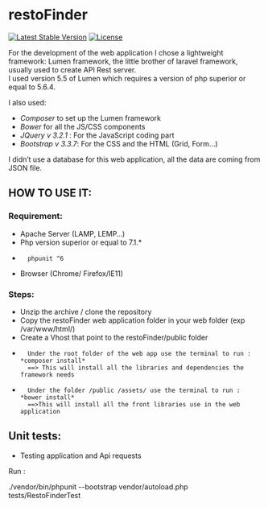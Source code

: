 # restoFinder
 
[![Latest Stable Version](https://poser.pugx.org/laravel/lumen-framework/v/stable.svg)](https://packagist.org/packages/laravel/lumen-framework)
[![License](https://poser.pugx.org/laravel/lumen-framework/license.svg)](https://packagist.org/packages/laravel/lumen-framework)

For the development of the web application I chose a lightweight framework: 
Lumen framework, the little brother of laravel framework, usually used to create API Rest server.   
I used version 5.5 of Lumen which requires a version of php superior or equal to 5.6.4.  

I also used:    
-	*Composer* to set up the Lumen framework  
-	*Bower* for all the JS/CSS components 
-	*JQuery v 3.2.1* : For the JavaScript coding part     
-	*Bootstrap v 3.3.7*: For the CSS and the HTML (Grid, Form…)   

I didn’t use a database for this web application, all the data are coming from JSON file.    

## HOW TO USE IT:  

### Requirement:    
-	Apache Server (LAMP, LEMP…)     
-	Php version superior or equal to 7.1.* 
-       phpunit ^6      
-	Browser (Chrome/ Firefox/IE11)  
### Steps:  
-	Unzip the archive / clone the repository    
-	Copy the restoFinder web application folder in your web folder (exp /var/www/html/)     
-	Create a Vhost that point to the restoFinder/public folder      
-       Under the root folder of the web app use the terminal to run : *composer install*   
        ==> This will install all the libraries and dependencies the framework needs    
-       Under the folder /public /assets/ use the terminal to run : *bower install*     
        ==>This will install all the front libraries use in the web application

## Unit tests:      
- Testing application and Api requests

Run :   

 ./vendor/bin/phpunit --bootstrap vendor/autoload.php tests/RestoFinderTest 
